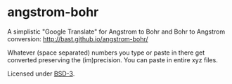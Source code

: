 # angstrom-bohr

A simplistic "Google Translate" for Angstrom to Bohr and Bohr to Angstrom
conversion: http://bast.github.io/angstrom-bohr/

Whatever (space separated) numbers you type or paste in there get
converted preserving the (im)precision. You can paste in entire xyz files.

Licensed under [BSD-3](../gh-pages/LICENSE).

